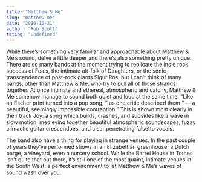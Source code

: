 ```yaml
---
title: "Matthew & Me"
slug: "matthew-me"
date: "2016-10-21"
author: "Rob Scott"
rating: "undefined"
---
```


While there’s something very familiar and approachable about Matthew & Me’s sound, delve a little deeper and there’s also something pretty unique. There are so many bands at the moment trying to replicate the indie rock success of Foals, the intimate alt-folk of Daughters, or the sonic transcendence of post-rock giants Sigur Ros, but I can’t think of many bands, other than Matthew & Me, who try to pull all of those strands together. At once intimate and ethereal, atmospheric and catchy, Matthew & Me somehow manage to sound both quiet and loud at the same time. “Like an Escher print turned into a pop song, ” as one critic described them “ — a beautiful, seemingly impossible contraption.” This is shown most clearly in their track Joy: a song which builds, crashes, and subsides like a wave in slow motion, medleying together beautiful atmospheric soundscapes, fuzzy climactic guitar crescendoes, and clear penetrating falsetto vocals.

The band also have a thing for playing in strange venues. In the past couple of years they’ve performed shows in an Elizabethan greenhouse, a Dutch barge, a vineyard, even a nursery school. While the Barrel House in Totnes isn’t quite that out there, it’s still one of the most quaint, intimate venues in the South West: a perfect environment to let Matthew & Me’s waves of sound wash over you.
